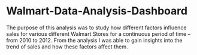 # Walmart-Data-Analysis-Dashboard
The purpose of this analysis was to study how different factors influence sales for various different Walmart Stores for a continuous period of time – from 2010 to 2012. From the analysis I was able to gain insights into the trend of sales and how these factors affect them. 

